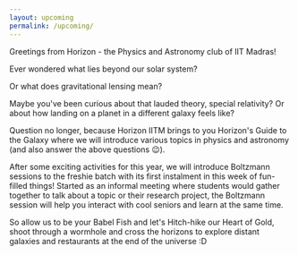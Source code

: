 ```yaml
---
layout: upcoming
permalink: /upcoming/
---
```


Greetings from Horizon - the Physics and Astronomy club of IIT Madras!


Ever wondered what lies beyond our solar system?

Or what does gravitational lensing mean?  


Maybe you've been curious about that lauded theory, special relativity? Or about how landing on a planet in a different galaxy feels like?



Question no longer, because Horizon IITM brings to you Horizon's Guide to the Galaxy where we will introduce various topics in physics and astronomy (and also answer the above questions 😉). 


After some exciting activities for this year, we will introduce Boltzmann sessions to the freshie batch with its first instalment in this week of fun-filled things! Started as an informal meeting where students would gather together to talk about a topic or their research project, the Boltzmann session will help you interact with cool seniors and learn at the same time. 


So allow us to be your Babel Fish and let's Hitch-hike our Heart of Gold, shoot through a wormhole and cross the horizons to explore distant galaxies and restaurants at the end of the universe :D
